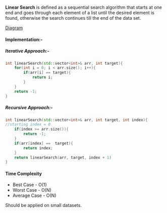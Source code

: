 **Linear Search** is defined as a sequential search algorithm that starts at one end and goes through each element of a list until the desired element is found, otherwise the search continues till the end of the data set.

[Diagram](obsidian://open?vault=obsidian&file=Computer_Science%2FCommon_Algorithms%2FExcalidraw%2FLinear%20Search.excalidraw)

#### Implementation:-

##### Iterative Approach:-
~~~cpp
int linearSearch(std::vector<int>& arr, int target){
	for(int i = 0; i < arr.size(); i++){
		if(arr[i] == target){
			return i;
		}
	}
	return -1;
}
~~~

##### Recursive Approach:-

~~~cpp
int linearSearch(std::vector<int>& arr, int target, int index){
//starting index = 0
	if(index >= arr.size()){
		return -1;
	}
	if(arr[index] ==  target){
		return index;
	}
	return linearSearch(arr, target, index + 1)
}
~~~

#### Time Complexity 
- Best Case - O(1)
- Worst Case - O(N)
- Average Case - O(N)


Should be applied on small datasets.

